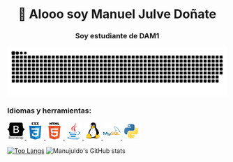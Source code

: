 <h1 align="center">👋 Alooo soy Manuel Julve Doñate</h1>
<h3 align="center">Soy estudiante de DAM1</h3>

![MasterHead](https://github.com/1999AZZAR/1999AZZAR/blob/main/resources/img/grid-snake.svg)
<!--**MANUJULDO17/MANUJULDO17** is a ✨ _special_ ✨ repository because its `README.md` (this file) appears on your GitHub profile.
-->

<h3 align="left">Idiomas y herramientas:</h3>
<p align="left">
  
  <a href="https://getbootstrap.com" target="_blank" rel="noreferrer">
    <img src="https://raw.githubusercontent.com/devicons/devicon/master/icons/bootstrap/bootstrap-plain-wordmark.svg" alt="bootstrap" width="40" height="40"/>
  </a>
  
  <a href="https://www.w3schools.com/css/" target="_blank" rel="noreferrer">
    <img src="https://raw.githubusercontent.com/devicons/devicon/master/icons/css3/css3-original-wordmark.svg" alt="css3" width="40" height="40"/>
  </a>
  
  <a href="https://www.w3.org/html/" target="_blank" rel="noreferrer">
    <img src="https://raw.githubusercontent.com/devicons/devicon/master/icons/html5/html5-original-wordmark.svg" alt="html5" width="40" height="40"/>
  </a>
  
  <a href="https://www.java.com" target="_blank" rel="noreferrer">
    <img src="https://raw.githubusercontent.com/devicons/devicon/master/icons/java/java-original.svg" alt="java" width="40" height="40"/>
  </a>
  
  <a href="https://www.linux.org/" target="_blank" rel="noreferrer">
    <img src="https://raw.githubusercontent.com/devicons/devicon/master/icons/linux/linux-original.svg" alt="linux" width="40" height="40"/>
  </a>
  
  <a href="https://www.mysql.com/" target="_blank" rel="noreferrer">
    <img src="https://raw.githubusercontent.com/devicons/devicon/master/icons/mysql/mysql-original-wordmark.svg" alt="mysql" width="40" height="40"/>
  </a>
  
  <a href="https://www.python.org" target="_blank" rel="noreferrer">
    <img src="https://raw.githubusercontent.com/devicons/devicon/master/icons/python/python-original.svg" alt="python" width="40" height="40"/>
  </a>
</p>



[![Top Langs](https://github-readme-stats.vercel.app/api/top-langs/?username=anuraghazra&layout=compact)](https://github.com/manujuldo17/github-readme-stats)  ![Manujuldo's GitHub stats](https://github-readme-stats.vercel.app/api?username=Manujuldo17&show_icons=true&theme=radical)



